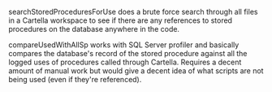 searchStoredProceduresForUse does a brute force search through all files in a Cartella workspace to see if there are any references to stored procedures on the database anywhere in the code. 

compareUsedWithAllSp works with SQL Server profiler and basically compares the database's record of the stored procedure against all the logged uses of procedures called through Cartella. Requires a decent amount of manual work but would give a decent idea of what scripts are not being used (even if they're referenced).
